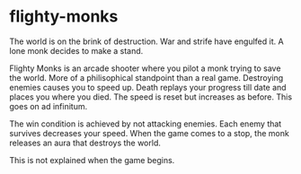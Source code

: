 flighty-monks
=============

The world is on the brink of destruction. War and strife have engulfed
it. A lone monk decides to make a stand.

Flighty Monks is an arcade shooter where you pilot a monk trying to save the world. More of a
philisophical standpoint than a real game. Destroying enemies causes you to
speed up. Death replays your progress till date and places you where you died.
The speed is reset but increases as before. This goes on ad infinitum.

The win condition is achieved by not attacking enemies. Each enemy that survives
decreases your speed. When the game comes to a stop, the monk releases an aura
that destroys the world.

This is not explained when the game begins.
